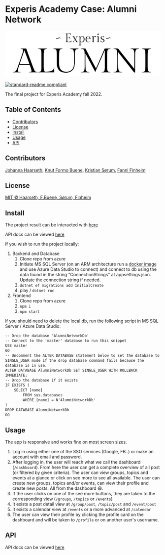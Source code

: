 # Experis Academy Case: Alumni Network

![logo](./src/assets/Logo/LogoAlumni.png)

[![standard-readme compliant](https://img.shields.io/badge/readme%20style-standard-brightgreen.svg?style=flat-square)](https://github.com/RichardLitt/standard-readme)

The final project for Experis Academy fall 2022.

## Table of Contents

- [Contributors](#contributors)
- [License](#license)
- [Install](#install)
- [Usage](#usage)
- [API](#api)

## Contributors

[Johanna Haarseth](mailto:johanna.haarseth@no.experis.com), [Knut Formo Buene](mailto:knut.formo.buene@no.experis.com), [Kristian Sørum](mailto:kristian.sorum@no.experis.com), [Fanni Finheim](mailto:fanni.finheim@no.experis.com)

## License

[MIT © Haarseth, F.Buene, Sørum, Finheim](https://github.com/git/git-scm.com/blob/main/MIT-LICENSE.txt)

## Install

The project result can be interacted with [here](#link)

API docs can be viewed [here](#link)

If you wish to run the project locally:

1. Backend and Database
   1. Clone repo from azure
   2. Initiate MS SQL Server (on an ARM architecture run a [docker image](https://hub.docker.com/_/microsoft-mssql-server) 
   and use Azure Data Studio to connect) and connect to db using the data found in the string "ConnectionStrings" at appsettings.json.
   Update the connection string if needed.
   3. `dotnet ef migrations add InitialCreate`
   4. play / `dotnet run`
2. Frontend
   1. Clone repo from azure
   2. `npm i`
   3. `npm start`


If you should need to delete the local db, run the following script in MS SQL Server / Azure Data Studio:
```
-- Drop the database 'AlumniNetworkDb'
-- Connect to the 'master' database to run this snippet
USE master
GO
-- Uncomment the ALTER DATABASE statement below to set the database to SINGLE_USER mode if the drop database command fails because the database is in use.
ALTER DATABASE AlumniNetworkDb SET SINGLE_USER WITH ROLLBACK IMMEDIATE;
-- Drop the database if it exists
IF EXISTS (
    SELECT [name]
        FROM sys.databases
        WHERE [name] = N'AlumniNetworkDb'
)
DROP DATABASE AlumniNetworkDb
GO
```

## Usage

The app is responsive and works fine on most screen sizes.

1. Log in using either one of the SSO services (Google, FB..) or make an account with email and password.
2. After logging in, the user will reach what we call the dashboard (`/dashboard`). 
From here the user can get a complete overview of all post (or filtered by given criteria).
The user can view groups, topics and events at a glance or click on see more to see all available.
The user can create new groups, topics and/or events,
can view their profile and create new posts. All from the dashboard :smiley:.
3. If the user clicks on one of the see more buttons, they are taken to the corresponding view (`/groups`, `/topics` or `/events`)
4. It exists a post detail view at `/group/post`, `/topic/post` and `/event/post`
5. It exists a calendar view at `/events` or a more advanced at `/calendar`
6. The user can view their profile by clicking the profile card on the dashboard and will be taken to `/profile` or on another user's username.

## API

API docs can be viewed [here](#link)
